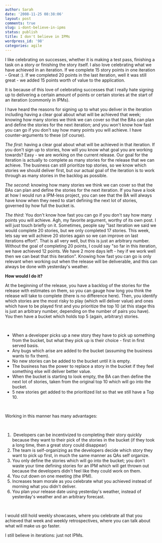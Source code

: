 ```yaml
---
author: Sarah
date: '2008-11-25 08:38:06'
layout: post
comments: true
slug: i-dont-believe-in-ipms
status: publish
title: I don't believe in IPMs
wordpress_id: '98'
categories: agile
---
```


I like celebrating on successes, whether it is making a test pass, finishing a task on a story or finishing the story itself. I also love celebrating what we have achieved in an iteration. If we complete 15 story points in one iteration - Great :). If we completed 20 points in the last iteration, well it was still great - we added 15 points worth of value to the application.

It is because of this love of celebrating successes that I really hate signing up to delivering a certain amount of points or certain stories at the start of an iteration (commonly in IPMs). 

I have heard the reasons for signing up to what you deliver in the iteration including having a clear goal about what will be achieved that week; knowing how many stories we think we can cover so that the BAs can plan and define the stories for the next iteration; and you won't know how fast you can go if you don't say how many points you will achieve. I have counter-arguments to these (of course).

<em>The first</em>: having a clear goal about what will be achieved in that iteration. If you don't sign up to stories, how will you know what goal you are working towards? Easy - we are working on the current release. Our goal for the iteration is actually to complete as many stories for the release that we can achieve. The business can still prioritize top stories, so we know which stories we should deliver first, but our actual goal of the iteration is to work through as many stories in the backlog as possible. 

<em>The second</em>: knowing how many stories we think we can cover so that the BAs can plan and define the stories for the next iteration. If you have a look at how I would run a IPM-less project, you can see that the BA will always have know when they need to start defining the next lot of stories, governed by how full the bucket is.

<em>The third</em>: You don't know how fast you can go if you don't say how many points you will achieve. Agh, my favorite argument, worthy of its own post. I will just touch briefly on it. Sometimes, people say "last iteration we said we would complete 20 stories, but we only completed 17 stories. This week, lets say we will achieve 20 stories again so we can improve on last iterations effort". That is all very well, but this is just an arbitrary number. Without the goal of completing 20 points, I could say "so far in this iteration, we have achieved 12 points. We have 2 more days left - hey if we work well then we can beat that this iteration". Knowing how fast you can go is only relevant when working out when the release will be deliverable, and this can always be done with yesterday's weather.

<strong>How would I do it?</strong>

At the beginning of the release, you have a backlog of the stories for the release with estimates on them, so you can gauge how long you think the release will take to complete (there is no difference here). Then, you identify which stories are the most risky to play (which will deliver value) and ones which have to be played first and you prioritize the top 10 (at this stage this is just an arbitrary number, depending on the number of pairs you have). You then have a bucket which holds top 5 (again, arbitrary) stories.

 
<ul>
	<li>When a developer picks up a new story they have to pick up something from the bucket, but what they pick up is their choice - first in first served basis. </li>
	<li>Any bugs which arise are added to the bucket (assuming the business wants to fix them). </li>
	<li>No new stories can be added to the bucket until it is empty.    </li>
	<li>The business has the power to replace a story in the bucket if they feel something else will deliver better value.</li>
	<li>When the bucket is starting to look empty, the BA can then define the next lot of stories, taken from the original top 10 which will go into the bucket.</li>
	<li>5 new stories get added to the prioritized list so that we still have a Top 10.</li>
</ul>
 

Working in this manner has many advantages:

 
<ol>
	<li> Developers can be incentivized to completing their story quickly because they want to their pick of the stories in the bucket (if they took a long time, then a great story could disappear)</li>
	<li>The team is self-organizing as the developers decide which story they want to pick up first, in much the same manner as QAs self organize.</li>
	<li>You only define the stories which will go into the bucket; you don't waste your time defining stories for an IPM which will get thrown out because the developers didn't feel like they could work on them.</li>
	<li>You cut down on one meeting (the IPM).</li>
	<li>Increases team morale as you celebrate what you achieved instead of morning what you didn't deliver.</li>
	<li>You plan your release date using yesterday's weather, instead of yesterday's weather and an arbitrary forecast.</li>
</ol>
 

I would still hold weekly showcases, where you celebrate all that you achieved that week and weekly retrospectives, where you can talk about what will make us go faster.

I still believe in iterations: just not IPMs.